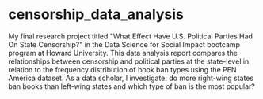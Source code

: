 # censorship_data_analysis
My final research project titled "What Effect Have U.S. Political Parties Had On State Censorship?" in the Data Science for Social Impact bootcamp program at Howard University. This data analysis report compares the relationships between censorship and political parties at the state-level in relation to the frequency distribution of book ban types using the PEN America dataset. As a data scholar, I investigate: do more right-wing states ban books than left-wing states and which type of ban is the most popular?
